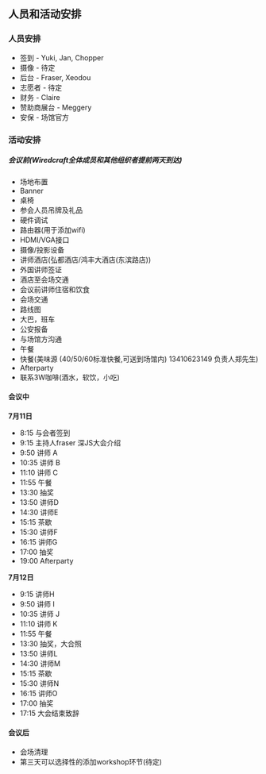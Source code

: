 ## 人员和活动安排

### 人员安排

* 签到 - Yuki, Jan, Chopper
* 摄像 - 待定
* 后台 - Fraser, Xeodou
* 志愿者 - 待定
* 财务 - Claire
* 赞助商展台 - Meggery
* 安保 - 场馆官方

### 活动安排

##### 会议前(Wiredcraft全体成员和其他组织者提前两天到达)

* 场地布置
* Banner
* 桌椅
* 参会人员吊牌及礼品
* 硬件调试
* 路由器(用于添加wifi)
* HDMI/VGA接口
* 摄像/投影设备
* 讲师酒店(弘都酒店/鸿丰大酒店(东滨路店))
* 外国讲师签证
* 酒店至会场交通
* 会议前讲师住宿和饮食
* 会场交通
* 路线图
* 大巴，班车
* 公安报备
* 与场馆方沟通
* 午餐
* 快餐(美味源 (40/50/60标准快餐,可送到场馆内) 13410623149 负责人郑先生)
* Afterparty
* 联系3W咖啡(酒水，软饮，小吃)

#### 会议中

**7月11日**

* 8:15 与会者签到
* 9:15 主持人fraser 深JS大会介绍
* 9:50 讲师 A
* 10:35 讲师 B
* 11:10 讲师 C
* 11:55 午餐
* 13:30 抽奖
* 13:50 讲师D
* 14:30 讲师E
* 15:15 茶歇
* 15:30 讲师F
* 16:15 讲师G
* 17:00 抽奖
* 19:00 Afterparty

**7月12日**

* 9:15 讲师H
* 9:50 讲师 I
* 10:35 讲师 J
* 11:10 讲师 K
* 11:55 午餐
* 13:30 抽奖，大合照
* 13:50 讲师L
* 14:30 讲师M
* 15:15 茶歇
* 15:30 讲师N
* 16:15 讲师O
* 17:00 抽奖
* 17:15 大会结束致辞

#### 会议后

* 会场清理
* 第三天可以选择性的添加workshop环节(待定)
